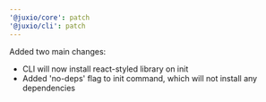 ```yaml
---
'@juxio/core': patch
'@juxio/cli': patch
---
```


Added two main changes:

- CLI will now install react-styled library on init
- Added 'no-deps' flag to init command, which will not install any dependencies
